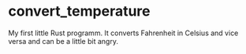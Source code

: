 # convert_temperature

My first little Rust programm.
It converts Fahrenheit in Celsius and vice versa and can be a little bit angry.
